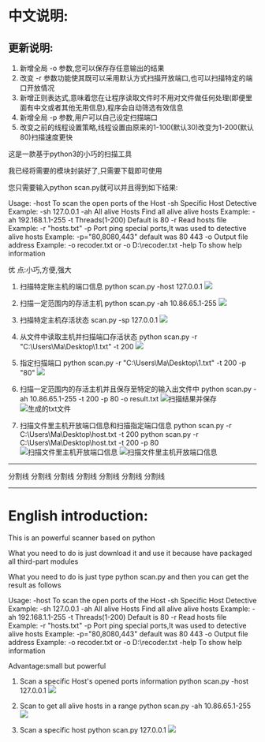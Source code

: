﻿﻿﻿中文说明:
========
## 更新说明:
   1) 新增全局 -o 参数,您可以保存存任意输出的结果
   2) 改变 -r 参数功能使其既可以采用默认方式扫描开放端口,也可以扫描特定的端口开放情况
   3) 新增正则表达式,意味着您在让程序读取文件时不用对文件做任何处理(即便里面有中文或者其他无用信息),程序会自动筛选有效信息
   4) 新增全局 -p 参数,用户可以自己设定扫描端口
   5) 改变之前的线程设置策略,线程设置由原来的1-100(默认30)改变为1-200(默认80)扫描速度更快



这是一款基于python3的小巧的扫描工具

我已经将需要的模块封装好了,只需要下载即可使用

您只需要输入python scan.py就可以并且得到如下结果:	

   Usage:
       -host To scan the open ports of the Host
       -sh  Specific Host Detective                                        Example: -sh 127.0.0.1
       -ah  All alive Hosts Find all alive alive hosts                     Example: -ah 192.168.1.1-255
       -t   Threads(1-200) Default is 80
       -r   Read hosts file                                                Example: -r "hosts.txt"
       -p   Port ping special ports,It was used to detective alive hosts   Example: -p="80,8080,443" default was 80 443
       -o   Output file address                                            Example: -o recoder.txt or -o D:\recoder.txt
       -help To show help information



优     点:小巧,方便,强大

 1. 扫描特定账主机的端口信息 python scan.py -host 127.0.0.1
    ![](https://raw.githubusercontent.com/spacesec/images/master/scan/scanHost.png) 
    
 2. 扫描一定范围内的存活主机  python scan.py -ah 10.86.65.1-255
    ![](https://raw.githubusercontent.com/spacesec/images/master/scan/scanAlive.png)
	
 3. 扫描特定主机存活状态 scan.py -sp 127.0.0.1
    ![](https://raw.githubusercontent.com/spacesec/images/master/scan/scanSpecificHost.png)
 
 4. 从文件中读取主机并扫描端口存活状态 python scan.py -r "C:\Users\Ma\Desktop\1.txt" -t 200
    ![](https://raw.githubusercontent.com/spacesec/images/master/scan/scanfromFiles.png)

 5. 指定扫描端口 python scan.py -r "C:\Users\Ma\Desktop\1.txt" -t 200 -p "80"
    ![](https://raw.githubusercontent.com/spacesec/images/master/scan/scanspecialPorts.png)

 6. 扫描一定范围内的存活主机并且保存至特定的输入出文件中  python scan.py -ah 10.86.65.1-255 -t 200 -p 80 -o result.txt
    ![扫描结果并保存](https://raw.githubusercontent.com/spacesec/images/master/scan/1.png)
    ![生成的txt文件](https://raw.githubusercontent.com/spacesec/images/master/scan/2.png)
 
 7. 扫描文件里主机开放端口信息和扫描指定端口信息
    python scan.py -r C:\Users\Ma\Desktop\host.txt -t 200
    python scan.py -r C:\Users\Ma\Desktop\host.txt -t 200 -p 80
 ![扫描文件里主机开放端口信息](https://raw.githubusercontent.com/spacesec/images/master/scan/3.png)
 ![扫描文件里主机开放端口信息](https://raw.githubusercontent.com/spacesec/images/master/scan/4.png)

  
	
******************************************************************************
分割线 分割线	分割线	分割线	分割线	分割线	分割线
******************************************************************************
English introduction:
=========
This is an powerful scanner based on python

What you need to do is just download it and use it because have packaged all third-part modules

What you need to do is just type python scan.py and then you can get the result as follows

 Usage:
       -host To scan the open ports of the Host
       -sh  Specific Host Detective                                        Example: -sh 127.0.0.1
       -ah  All alive Hosts Find all alive alive hosts                     Example: -ah 192.168.1.1-255
       -t   Threads(1-200) Default is 80
       -r   Read hosts file                                                Example: -r "hosts.txt"
       -p   Port ping special ports,It was used to detective alive hosts   Example: -p="80,8080,443" default was 80 443
       -o   Output file address                                            Example: -o recoder.txt or -o D:\recoder.txt
       -help To show help information


Advantage:small but powerful 

1. Scan a specific Host's opened ports information python scan.py -host 127.0.0.1
![](https://raw.githubusercontent.com/spacesec/images/master/scan/scanHost.png) 

2. Scan to get all alive hosts in a range  python scan.py -ah 10.86.65.1-255
![](https://raw.githubusercontent.com/spacesec/images/master/scan/scanAlive.png)

3. Scan a specific host python scan.py 127.0.0.1 
![](https://raw.githubusercontent.com/spacesec/images/master/scan/scanSpecificHost.png)

